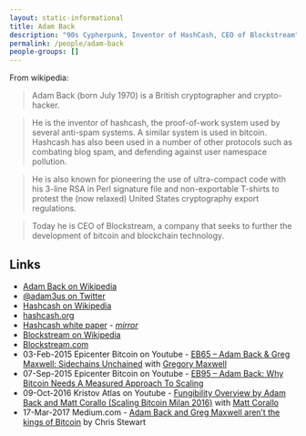 ```yaml
---
layout: static-informational
title: Adam Back
description: "90s Cypherpunk, Inventor of HashCash, CEO of Blockstream"
permalink: /people/adam-back
people-groups: []
---
```


From wikipedia:

> Adam Back (born July 1970) is a British cryptographer and crypto-hacker.

> He is the inventor of hashcash, the proof-of-work system used by several anti-spam systems. A similar system is used in bitcoin. Hashcash has also been used in a number of other protocols such as combating blog spam, and defending against user namespace pollution.

> He is also known for pioneering the use of ultra-compact code with his 3-line RSA in Perl signature file and non-exportable T-shirts to protest the (now relaxed) United States cryptography export regulations.

> Today he is CEO of Blockstream, a company that seeks to further the development of bitcoin and blockchain technology.

## Links

* [Adam Back on Wikipedia](https://en.wikipedia.org/wiki/Adam_Back)
* [@adam3us on Twitter](https://twitter.com/adam3us)
* [Hashcash on Wikipedia](https://en.wikipedia.org/wiki/Hashcash)
* [hashcash.org](http://www.hashcash.org/)
* [Hashcash white paper](http://www.hashcash.org/papers/hashcash.pdf) - _[mirror](http://nakamotoinstitute.org/static/docs/hashcash.pdf)_
* [Blockstream on Wikipedia](https://en.wikipedia.org/wiki/Blockstream)
* [Blockstream.com](https://blockstream.com/)
* 03-Feb-2015 Epicenter Bitcoin on Youtube - [EB65 – Adam Back & Greg Maxwell: Sidechains Unchained](https://www.youtube.com/watch?v=jE_elgnIw3M) with [Gregory Maxwell](/people/gregory_maxwell.md)
* 07-Sep-2015 Epicenter Bitcoin on Youtube - [EB95 – Adam Back: Why Bitcoin Needs A Measured Approach To Scaling](https://www.youtube.com/watch?v=wYHyR2E5Pic)
* 09-Oct-2016 Kristov Atlas on Youtube - [Fungibility Overview by Adam Back and Matt Corallo (Scaling Bitcoin Milan 2016)](https://www.youtube.com/watch?v=AvS3tp0qqgA) with [Matt Corallo](/people/matt_corallo.md)
* 17-Mar-2017 Medium.com - [Adam Back and Greg Maxwell aren’t the kings of Bitcoin](https://medium.com/@Chris_Stewart_5/adam-back-and-greg-maxwell-arent-the-kings-of-bitcoin-9e03e0a52177) by Chris Stewart
